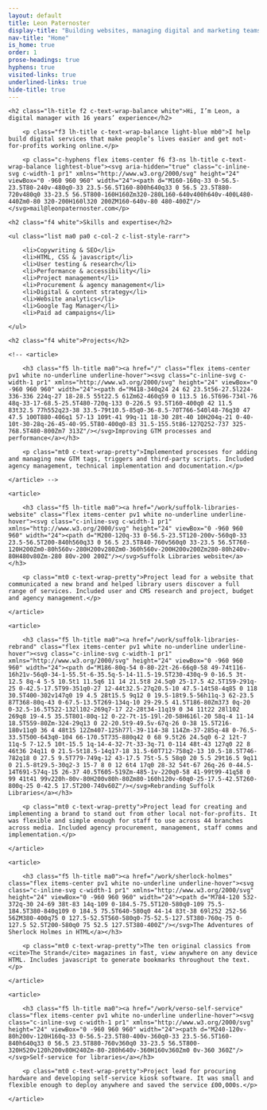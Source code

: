 ```yaml
---
layout: default
title: Leon Paternoster
display-title: "Building websites, managing digital and marketing teams and project managing complex digital projects since 2008."
nav-title: "Home"
is_home: true
order: 1
prose-headings: true
hyphens: true
visited-links: true
underlined-links: true
hide-title: true
---
```


<section class="pb4 bb b--blue">

	<h2 class="lh-title f2 c-text-wrap-balance white">Hi, I’m Leon, a digital manager with 16 years’ experience</h2>

		<p class="f3 lh-title c-text-wrap-balance light-blue mb0">I help build digital services that make people’s lives easier and get not-for-profits working online.</p>

		<p class="c-hyphens flex items-center f6 f3-ns lh-title c-text-wrap-balance lightest-blue"><svg aria-hidden="true" class="c-inline-svg c-width-1 pr1" xmlns="http://www.w3.org/2000/svg" height="24" viewBox="0 -960 960 960" width="24"><path d="M160-160q-33 0-56.5-23.5T80-240v-480q0-33 23.5-56.5T160-800h640q33 0 56.5 23.5T880-720v480q0 33-23.5 56.5T800-160H160Zm320-280L160-640v400h640v-400L480-440Zm0-80 320-200H160l320 200ZM160-640v-80 480-400Z"/></svg>mail@leonpaternoster.com</p>

</section>

<section class="pb4 bb b--blue">

	<h2 class="f4 white">Skills and expertise</h2>

	<ul class="list ma0 pa0 c-col-2 c-list-style-rarr">

		<li>Copywriting & SEO</li>
		<li>HTML, CSS & javascript</li>
		<li>User testing & research</li>
		<li>Performance & accessibility</li>
		<li>Project management</li>
		<li>Procurement & agency management</li>
		<li>Digital & content strategy</li>
		<li>Website analytics</li>
		<li>Google Tag Manager</li>
		<li>Paid ad campaigns</li>

	</ul>

</section>

<section class="pb4">

	<h2 class="f4 white">Projects</h2>

	<!-- <article>

		<h3 class="f5 lh-title ma0"><a href="/" class="flex items-center pv1 white no-underline underline-hover"><svg class="c-inline-svg c-width-1 pr1" xmlns="http://www.w3.org/2000/svg" height="24" viewBox="0 -960 960 960" width="24"><path d="M418-340q24 24 62 23.5t56-27.5l224-336-336 224q-27 18-28.5 55t22.5 61Zm62-460q59 0 113.5 16.5T696-734l-76 48q-33-17-68.5-25.5T480-720q-133 0-226.5 93.5T160-400q0 42 11.5 83t32.5 77h552q23-38 33.5-79t10.5-85q0-36-8.5-70T766-540l48-76q30 47 47.5 100T880-406q1 57-13 109t-41 99q-11 18-30 28t-40 10H204q-21 0-40-10t-30-28q-26-45-40-95.5T80-400q0-83 31.5-155.5t86-127Q252-737 325-768.5T480-800Zm7 313Z"/></svg>Improving GTM processes and performance</a></h3>

		<p class="mt0 c-text-wrap-pretty">Implemented processes for adding and managing new GTM tags, triggers and third-party scripts. Included agency management, technical implementation and documentation.</p>

	</article> -->

	<article>

		<h3 class="f5 lh-title ma0"><a href="/work/suffolk-libraries-website" class="flex items-center pv1 white no-underline underline-hover"><svg class="c-inline-svg c-width-1 pr1" xmlns="http://www.w3.org/2000/svg" height="24" viewBox="0 -960 960 960" width="24"><path d="M200-120q-33 0-56.5-23.5T120-200v-560q0-33 23.5-56.5T200-840h560q33 0 56.5 23.5T840-760v560q0 33-23.5 56.5T760-120H200Zm0-80h560v-280H200v280Zm0-360h560v-200H200v200Zm280-80h240v-80H480v80Zm-280 80v-200 200Z"/></svg>Suffolk Libraries website</a></h3>

		<p class="mt0 c-text-wrap-pretty">Project lead for a website that communicated a new brand and helped library users discover a full range of services. Included user and CMS research and project, budget and agency management.</p>

	</article>

	<article>

		<h3 class="f5 lh-title ma0"><a href="/work/suffolk-libraries-rebrand" class="flex items-center pv1 white no-underline underline-hover"><svg class="c-inline-svg c-width-1 pr1" xmlns="http://www.w3.org/2000/svg" height="24" viewBox="0 -960 960 960" width="24"><path d="M186-80q-54 0-80-22t-26-66q0-58 49-74t116-16h21v-56q0-34-1-55.5t-6-35.5q-5-14-11.5-19.5T230-430q-9 0-16.5 3t-12.5 8q-4 5-5 10.5t1 11.5q6 11 14 21.5t8 24.5q0 25-17.5 42.5T159-291q-25 0-42.5-17.5T99-351q0-27 12-44t32.5-27q20.5-10 47.5-14t58-4q85 0 118 30.5T400-302v147q0 19 4.5 28t15.5 9q12 0 19.5-18t9.5-56h11q-3 62-23.5 87T368-80q-43 0-67.5-13.5T269-134q-10 29-29.5 41.5T186-80Zm373 0q-20 0-32.5-16.5T522-132l102-269q7-17 22-28t34-11q19 0 34 11t22 28l102 269q8 19-4.5 35.5T801-80q-12 0-22-7t-15-19l-20-58H616l-20 58q-4 11-14 18.5T559-80Zm-324-29q13 0 22-20.5t9-49.5v-67q-26 0-38 15.5T216-180v11q0 36 4 48t15 12Zm407-125h77l-39-114-38 114Zm-37-285q-48 0-76.5-33.5T500-643q0-104 66-170.5T735-880q42 0 68 9.5t26 24.5q0 6-2 12t-7 11q-5 7-12.5 10t-15.5 1q-14-4-32-7t-33-3q-71 0-114 48t-43 127q0 22 8 46t36 24q11 0 21.5-5t18.5-14q17-18 31.5-60T712-758q2-13 10.5-18.5T746-782q18 0 27.5 9.5T779-749q-12 43-17.5 75t-5.5 58q0 20 5.5 29t16.5 9q11 0 21.5-8t29.5-30q2-3 15-7 8 0 12 6t4 17q0 28-32 54t-67 26q-26 0-44.5-14T691-574q-15 26-37 40.5T605-519Zm-485-1v-220q0-58 41-99t99-41q58 0 99 41t41 99v220h-80v-80H200v80h-80Zm80-160h120v-60q0-25-17.5-42.5T260-800q-25 0-42.5 17.5T200-740v60Z"/></svg>Rebranding Suffolk Libraries</a></h3>

		<p class="mt0 c-text-wrap-pretty">Project lead for creating and implementing a brand to stand out from other local not-for-profits. It was flexible and simple enough for staff to use across 44 branches across media. Included agency procurement, management, staff comms and implementation.</p>

	</article>

	<article>

		<h3 class="f5 lh-title ma0"><a href="/work/sherlock-holmes" class="flex items-center pv1 white no-underline underline-hover"><svg class="c-inline-svg c-width-1 pr1" xmlns="http://www.w3.org/2000/svg" height="24" viewBox="0 -960 960 960" width="24"><path d="M784-120 532-372q-30 24-69 38t-83 14q-109 0-184.5-75.5T120-580q0-109 75.5-184.5T380-840q109 0 184.5 75.5T640-580q0 44-14 83t-38 69l252 252-56 56ZM380-400q75 0 127.5-52.5T560-580q0-75-52.5-127.5T380-760q-75 0-127.5 52.5T200-580q0 75 52.5 127.5T380-400Z"/></svg>The Adventures of Sherlock Holmes in HTML</a></h3>

		<p class="mt0 c-text-wrap-pretty">The ten original classics from <cite>The Strand</cite> magazines in fast, view anywhere on any device HTML. Includes javascript to generate bookmarks throughout the text.</p>

	</article>

	<article>

		<h3 class="f5 lh-title ma0"><a href="/work/verso-self-service" class="flex items-center pv1 white no-underline underline-hover"><svg class="c-inline-svg c-width-1 pr1" xmlns="http://www.w3.org/2000/svg" height="24" viewBox="0 -960 960 960" width="24"><path d="M240-120v-80h200v-120H160q-33 0-56.5-23.5T80-400v-360q0-33 23.5-56.5T160-840h640q33 0 56.5 23.5T880-760v360q0 33-23.5 56.5T800-320H520v120h200v80H240Zm-80-280h640v-360H160v360Zm0 0v-360 360Z"/></svg>Self-service for libraries</a></h3>

		<p class="mt0 c-text-wrap-pretty">Project lead for procuring hardware and developing self-service kiosk software. It was small and flexible enough to deploy anywhere and saved the service £00,000s.</p>

	</article>


</section>